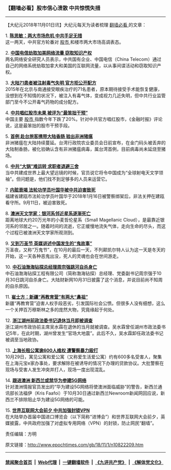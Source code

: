 ### 【翻墙必看】股市信心溃散 中共惊慌失措
------------------------

<p>
 【大纪元2018年11月01日讯】大纪元每天为读者梳理
 <a href="http://www.epochtimes.com/gb/tag/%E7%BF%BB%E5%A2%99%E5%BF%85%E7%9C%8B.html">
  翻墙必看
 </a>
 的文章：
</p>
<p>
 1.
 <b>
  <a href="http://www.epochtimes.com/gb/18/10/31/n10821501.htm" rel="noopener noreferrer" target="_blank">
   陈思敏：两大市场危机 中共手足无措
  </a>
 </b>
 <br/>
 这一两天，中共官方轮番对
 <a href="http://www.epochtimes.com/gb/tag/%E8%82%A1%E5%B8%82.html">
  股市
 </a>
 和楼市两大市场高调表态。
</p>
<p>
 2.
 <b>
  <a href="http://www.epochtimes.com/gb/18/10/31/n10821586.htm" rel="noopener noreferrer" target="_blank">
   中国电信劫取加美网络流量 窃取知识产权
  </a>
 </b>
 <br/>
 两名网络安全研究人员表示，中共国有企业、中国电信（China Telecom）通过自己的网络系统劫取加拿大和美国的互联网流量，以从事间谍活动和窃取知识产权。
</p>
<p>
 3.
 <b>
  <a href="http://www.epochtimes.com/gb/18/10/31/n10821365.htm" rel="noopener noreferrer" target="_blank">
   大陆71患者被注射毒气失明 官方拒公开配方
  </a>
 </b>
 <br/>
 2015年在北京与南通接受眼疾治疗的71名患者，原本期待接受手术能恢复健康，没想到在不知情的状况下，被注入有毒气体，变成视力几近失明，但中共行业监管部门至今不公开毒气药物的成分配方。
</p>
<p>
 4.
 <b>
  <a href="http://www.epochtimes.com/gb/18/10/31/n10821857.htm" rel="noopener noreferrer" target="_blank">
   中共唱红股市未果  被评为“最笨拙干预”
  </a>
 </b>
 <br/>
 中国主要
 <a href="http://www.epochtimes.com/gb/tag/%E8%82%A1%E5%B8%82.html">
  股市
 </a>
 指数今年下跌了20%。针对中共官方唱红股市，《金融时报》评论说，这是最笨拙的股市干预手段。
</p>
<p>
 5.
 <b>
  <a href="http://www.epochtimes.com/gb/18/10/31/n10821621.htm" rel="noopener noreferrer" target="_blank">
   首例  赴台旅客携带大陆香肠 验出非洲猪瘟
  </a>
 </b>
 <br/>
 非洲猪瘟在大陆持续蔓延。台湾行政院农业委员会日前宣布，在金门码头被丢弃的大陆制香肠，被化验确认含有非洲猪瘟病毒，属台湾首例，目前病毒尚未延烧至猪场。
</p>
<p>
 6.
 <b>
  <a href="http://www.epochtimes.com/gb/18/10/31/n10821611.htm" rel="noopener noreferrer" target="_blank">
   中共“大锅”难运转 求职者退避三舍
  </a>
 </b>
 <br/>
 当中共建成世界上最大望远镜的时候，官员说它将令中国成为“全球射电天文学领袖”。但问题是，他们找不到足够多的人员来运营它。
</p>
<p>
 7.
 <b>
  <a href="http://www.epochtimes.com/gb/18/10/31/n10820956.htm" rel="noopener noreferrer" target="_blank">
   内脏衰竭 法轮功学员叶国华被中共迫害致死
  </a>
 </b>
 <br/>
 福建省建瓯市法轮功学员叶国华于2018年1月16日被警察绑架后，非法关押在建瓯看守所。9月11日，被迫害致死。
</p>
<p>
 8.
 <b>
  <a href="http://www.epochtimes.com/gb/18/10/31/n10820056.htm" rel="noopener noreferrer" target="_blank">
   澳洲天文学家：银河系邻近星系逐渐死亡
  </a>
 </b>
 <br/>
 距离地球大约20万光年的小麦哲伦星系（Small Magellanic Cloud），是最靠近银河系的邻居之一。随着时间的流逝，它正缓慢地流失气体，走向生命的尽头，而这个过程已被澳洲天文学家所观测到。
</p>
<p>
 9.
 <b>
  <a href="http://www.epochtimes.com/gb/18/10/31/n10821276.htm" rel="noopener noreferrer" target="_blank">
   又到万圣节 英媒讲述中国发生的“鬼故事”
  </a>
 </b>
 <br/>
 万圣夜，又称“万鬼节”，在10月的最后一天，不列颠凯尔特人认为这一天是冬天的开始，这一天各种恶鬼出没，死人的灵魂也会在世间游走。
</p>
<p>
 10.
 <b>
  <a href="http://www.epochtimes.com/gb/18/10/31/n10821789.htm" rel="noopener noreferrer" target="_blank">
   中石油渤海钻探总经理周宗强跳河自杀身亡
  </a>
 </b>
 <br/>
 中石油渤海钻探工程有限公司（简称渤海钻探）总经理、党委副书记周宗强于10月30日跳河自杀身亡。大陆财新网10月31日披露了这个消息，并说目前尚不知周的自杀原因。
</p>
<p>
 11.
 <b>
  <a href="http://www.epochtimes.com/gb/18/10/31/n10821601.htm" rel="noopener noreferrer" target="_blank">
   崔士方：新疆“再教育营”有两大“鼻祖”
  </a>
 </b>
 <br/>
 新疆“再教育营”迫害人权手段恶劣，引发国际社会公愤。但很多人没有细想，这么一个关押百万穆斯林之多的庞然大物，究竟缘起于何处。
</p>
<p>
 12.
 <b>
  <a href="http://www.epochtimes.com/gb/18/10/31/n10820016.htm" rel="noopener noreferrer" target="_blank">
   浙江湖州前政法委书记退休当月即被调查
  </a>
 </b>
 <br/>
 浙江湖州市政协前主席吴水霖在退休的当月就被调查。吴水霖曾任湖州市政法委书记5年，在此时期，湖州曾发生“官场大地震”。此后不久，吴水霖卸任政法委书记被调至当地政协。
</p>
<p>
 13.
 <b>
  <a href="http://www.epochtimes.com/gb/18/10/31/n10820044.htm" rel="noopener noreferrer" target="_blank">
   上海长租公寓逾600人维权 遭警察暴力殴打
  </a>
 </b>
 <br/>
 10月29日，寓见公寓和爱公寓（又称爱生活爱公寓）约有600多名受害人，聚集在上海元宝e家办事处，要求解除在被诱导的情况下办理的贷款协议。大批警察在现场与受害人发生冲突并打人，现场一度出现混乱。
</p>
<p>
 14.
 <b>
  <a href="http://www.epochtimes.com/gb/18/10/31/n10821707.htm" rel="noopener noreferrer" target="_blank">
   跟进澳洲 新西兰或禁华为参建5G网络
  </a>
 </b>
 <br/>
 针对澳洲情报官员发出的“华为建设5G网络将使澳洲面临威胁”的警告，新西兰通讯部长法福伊（Kris Faafoi）于10月30日通过新西兰Newroom新闻网回应说，新西兰不排除阻止华为建设5G网络的可能。
</p>
<p>
 15.
 <b>
  <a href="http://www.epochtimes.com/gb/18/10/31/n10819874.htm" rel="noopener noreferrer" target="_blank">
   世界互联网大会前夕 中共加强封锁VPN
  </a>
 </b>
 <br/>
 在大陆举办首届中国进口博览会（以下简称“进博会”）和世界互联网大会前夕，英媒披露，中共政府加强了对虚拟专用网络（VPN）的封锁，防止网民“翻墙”。
</p>
<p>
 责任编辑：方明
</p>

原文链接：http://www.epochtimes.com/gb/18/11/1/n10822209.htm


------------------------
#### [禁闻聚合首页](https://github.com/gfw-breaker/banned-news/blob/master/README.md) &nbsp;|&nbsp; [Web代理](https://github.com/gfw-breaker/open-proxy/blob/master/README.md) &nbsp;|&nbsp; [一键翻墙软件](https://github.com/gfw-breaker/nogfw/blob/master/README.md) &nbsp;|&nbsp; [《九评共产党》](https://github.com/gfw-breaker/9ping.md/blob/master/README.md#九评之一评共产党是什么) &nbsp;|&nbsp; [《解体党文化》](https://github.com/gfw-breaker/jtdwh.md/blob/master/README.md#绪论)
